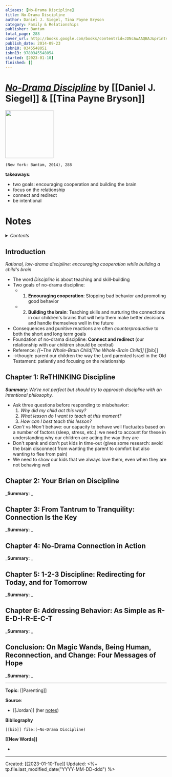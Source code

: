 ```yaml
---
aliases: [No-Drama Discipline]
title: No-Drama Discipline
author: Daniel J. Siegel, Tina Payne Bryson
category: Family & Relationships
publisher: Bantam
total_page: 288
cover_url: http://books.google.com/books/content?id=JDNcAwAAQBAJ&printsec=frontcover&img=1&zoom=1&edge=curl&source=gbs_api
publish_date: 2014-09-23
isbn10: 0345548051
isbn13: 9780345548054
started: [2023-01-10]
finished: []
---
```

# *[No-Drama Discipline]()* by [[Daniel J. Siegel]] & [[Tina Payne Bryson]]

<img src="http://books.google.com/books/content?id=JDNcAwAAQBAJ&printsec=frontcover&img=1&zoom=1&edge=curl&source=gbs_api" width=150>

`(New York: Bantam, 2014), 288`

**takeaways**:
- two goals: encouraging cooperation and building the brain 
- focus on the relationship  
- connect and redirect  
- be intentional

# Notes

<details>
 <summary><i>Contents</i></summary>
<!-- MarkdownTOC autolink="true" -->

<!-- /MarkdownTOC -->
</details>


## Introduction 
*Rational, low-drama discipline: encouraging cooperation while building a child's brain*
- The word *Discipline* is about teaching and skill-building
- Two goals of no-drama discipline:
	- 1. **Encouraging cooperation**: Stopping bad behavior and promoting good behavior 
	- 2. **Building the brain**: Teaching skills and nurturing the connections in our children's brains that will help them make better decisions and handle themselves well in the future 
- Consequences and punitive reactions are often *counterproductive* to both the short and long term goals 
- Foundation of no-drama discipline: **Connect and redirect** (our relationship with our children should be central)
- Reference: *[[~The Whole-Brain Child|The Whole-Brain Child]]* [[bib]]
- →though: parent our children the way the Lord parented Israel in the Old Testament: patiently and focusing on the relationship 

## Chapter 1: ReTHINKING Discipline
_**Summary**: We're not perfect but should try to approach discipline with an intentional philosophy._
- Ask three questions before responding to misbehavior: 
	1. *Why did my child act this way?*
	2. *What lesson do I want to teach at this moment?*
	3. *How can I best teach this lesson?*
- *Can't* vs *Won't* behave: our capacity to behave well fluctuates based on a number of factors (sleep, stress, etc.): we need to account for these in understanding why our children are acting the way they are
- Don't spank and don't put kids in time-out (gives some research: avoid the brain disconnect from wanting the parent to comfort but also wanting to flee from pain)
- We need to show our kids that we always love them, even when they are not behaving well 


## Chapter 2: Your Brian on Discipline 
_**Summary**: _



## Chapter 3: From Tantrum to Tranquility: Connection Is the Key
_**Summary**: _



## Chapter 4: No-Drama Connection in Action
_**Summary**: _



## Chapter 5: 1-2-3 Discipline: Redirecting for Today, and for Tomorrow
_**Summary**: _



## Chapter 6: Addressing Behavior: As Simple as R-E-D-I-R-E-C-T
_**Summary**: _



## Conclusion: On Magic Wands, Being Human, Reconnection, and Change: Four Messages of Hope
_**Summary**: _



--- 
**Topic**: [[Parenting]]

**Source**: 
- [[Jordan]] (her [notes](https://docs.google.com/document/d/1bGs4Pq0GttS0tT2q4PxTEcdiDx2i4PXiRDd0OLXl16M/edit))

**Bibliography**

```query
[[bib]] file:(~No-Drama Discipline)
```
 

**[[New Words]]**

- 

---
Created: [[2023-01-10-Tue]]
Updated: <%+ tp.file.last_modified_date("YYYY-MM-DD-ddd") %>
